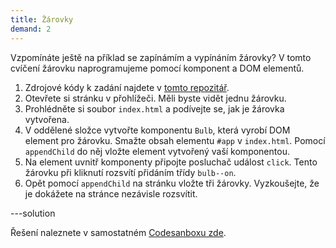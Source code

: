 ```yaml
---
title: Žárovky
demand: 2
---
```


Vzpomínáte ještě na příklad se zapínámím a vypínáním žárovky? V tomto cvíčení žárovku naprogramujeme pomocí komponent a DOM elementů.

1. Zdrojové kódy k zadání najdete v [tomto repozitář](https://github.com/Czechitas-podklady-WEB/zarovka-zadani).
1. Otevřete si stránku v přohlížeči. Měli byste vidět jednu žárovku.
1. Prohlédněte si soubor `index.html` a podívejte se, jak je žárovka vytvořena.
1. V oddělené složce vytvořte komponentu `Bulb`, která vyrobí DOM element pro žárovku. Smažte obsah elementu `#app` v `index.html`. Pomocí `appendChild` do něj vložte element vytvořený vaší komponentou.
1. Na element uvnitř komponenty připojte posluchač událost `click`. Tento žárovku při kliknutí rozsvítí přidáním třídy `bulb--on`.
1. Opět pomocí `appendChild` na stránku vložte tři žárovky. Vyzkoušejte, že je dokážete na stránce nezávisle rozsvítit.

---solution

Řešení naleznete v samostatném [Codesanboxu zde](https://codesandbox.io/s/zarovky-reseni-88byxb?file=/index.js).
